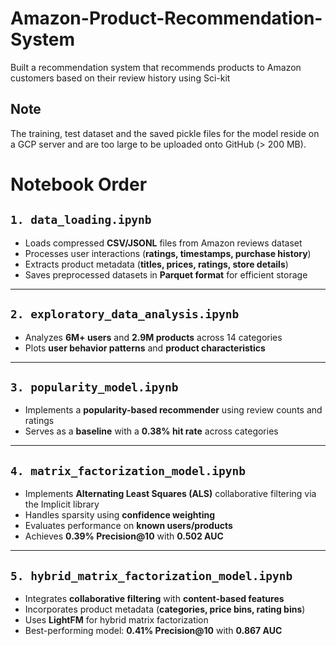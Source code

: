 # Amazon-Product-Recommendation-System
Built a recommendation system that recommends products to Amazon customers based on their review history using Sci-kit

## Note
The training, test dataset and the saved pickle files for the model reside on a GCP server and are too large to be uploaded onto GitHub (> 200 MB).

# Notebook Order

## `1. data_loading.ipynb`
- Loads compressed **CSV/JSONL** files from Amazon reviews dataset  
- Processes user interactions (**ratings, timestamps, purchase history**)  
- Extracts product metadata (**titles, prices, ratings, store details**)  
- Saves preprocessed datasets in **Parquet format** for efficient storage  

---

## `2. exploratory_data_analysis.ipynb`
- Analyzes **6M+ users** and **2.9M products** across 14 categories  
- Plots **user behavior patterns** and **product characteristics**  

---

## `3. popularity_model.ipynb`
- Implements a **popularity-based recommender** using review counts and ratings  
- Serves as a **baseline** with a **0.38% hit rate** across categories  

---

## `4. matrix_factorization_model.ipynb`
- Implements **Alternating Least Squares (ALS)** collaborative filtering via the Implicit library  
- Handles sparsity using **confidence weighting**  
- Evaluates performance on **known users/products**  
- Achieves **0.39% Precision@10** with **0.502 AUC**  

---

## `5. hybrid_matrix_factorization_model.ipynb`
- Integrates **collaborative filtering** with **content-based features**  
- Incorporates product metadata (**categories, price bins, rating bins**)  
- Uses **LightFM** for hybrid matrix factorization  
- Best-performing model: **0.41% Precision@10** with **0.867 AUC**  
